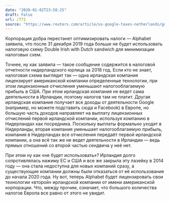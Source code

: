 ```yaml
---
date: "2020-01-02T23:58:25"
draft: False
url: /771
source: "https://www.reuters.com/article/us-google-taxes-netherlands/google-to-end-double-irish-dutch-tax-scheme-filing-idUSKBN1YZ10Z"
---
```


Корпорация добра перестанет оптимизировать налоги — Alphabet заявила, что после 31 декабря 2019 года больше не будет использовать налоговую схему Double Irish with Dutch sandwich для минимизации налоговых схем.

Точнее, ну как заявила — такое сообщение содержится в налоговой отчетности нидерландского юрлица за 2018 год. Если кто не знает, налоговая схема выглядит так — одна ирландская компания лицензирует американской компании определенные технологии, при этом лицензионные отчисления уменьшают налогооблагаемую прибыль в США. При этом ирландская компания не ведет сама деятельности в Ирландии, поэтому налогов там не платит. Другая ирландская компания получает все доходы от деятельности Google (например, но можете подставить сюда и Facebook) в Европе, но большую часть доходов направляет на выплату лицензионных отчислений первой ирландской компании, используя компанию в Нидерландах как посредника. Поскольку выплаты формально уходят в Нидерланды, вторая компания уменьшает налогооблагаемую прибыль, компания в Нидерландах все отчисления передаёт первой ирландской компании, а она всё так же не ведет деятельности в Ирландии — ведь прямых отношений со второй частью сендвича у неё нет. 

При этом ну как «не будет использовать»? Ирландия долго сопротивлялась нажиму ЕС и США и все же закрыла эту лазейку в 2014 году — она стала недоступна для новых компаний сразу, а существующие компании должны были отказаться от её использования до начала 2020 года. Ну вот, теперь Alphabet будет лицензировать свои технологии «второй» ирландской компании от имени американской корпорации. Что, между прочим, означает, что большого количества налогов Европа все равно от этого не увидит.
